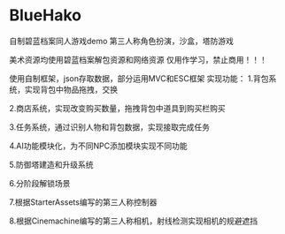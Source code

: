 # BlueHako
自制碧蓝档案同人游戏demo
第三人称角色扮演，沙盒，塔防游戏



美术资源均使用碧蓝档案解包资源和网络资源
仅用作学习，禁止商用！！！



使用自制框架，json存取数据，部分运用MVC和ESC框架
实现功能：
1.背包系统，实现背包中物品拖拽，交换

2.商店系统，实现改变购买数量，拖拽背包中道具到购买栏购买

3.任务系统，通过识别人物和背包数据，实现接取完成任务

4.AI功能模块化，为不同NPC添加模块实现不同功能

5.防御塔建造和升级系统

6.分阶段解锁场景

7.根据StarterAssets编写的第三人称控制器

8.根据Cinemachine编写的第三人称相机，射线检测实现相机的规避遮挡

